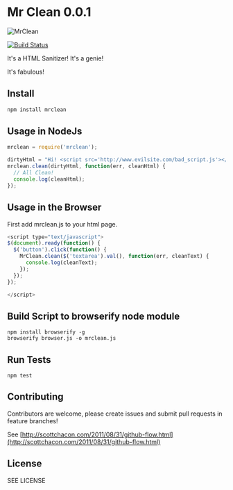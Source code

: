 Mr Clean 0.0.1
========

![MrClean](http://upload.wikimedia.org/wikipedia/en/thumb/7/73/Mr._Clean_logo.png/220px-Mr._Clean_logo.png)

[![Build Status](https://secure.travis-ci.org/beautifulnode/mrclean.png)](http://travis-ci.org/beautifulnode/mrclean)

It's a HTML Sanitizer!
It's a genie!

It's fabulous!

## Install

``` sh
npm install mrclean
```

## Usage in NodeJs

``` javascript
mrclean = require('mrclean');

dirtyHtml = "Hi! <script src='http://www.evilsite.com/bad_script.js'></script>It's a good day!"
mrclean.clean(dirtyHtml, function(err, cleanHtml) {
  // All Clean!
  console.log(cleanHtml);
});

```

## Usage in the Browser

First add mrclean.js to your html page.

``` javascript
<script type="text/javascript">
$(document).ready(function() {
  $('button').click(function() {
    MrClean.clean($('textarea').val(), function(err, cleanText) {
      console.log(cleanText);
    });
  });
});

</script>

```

## Build Script to browserify node module

```
npm install browserify -g
browserify browser.js -o mrclean.js
```

## Run Tests

```
npm test
```
## Contributing

Contributors are welcome, please create issues and submit pull requests in feature branches!

See [http://scottchacon.com/2011/08/31/github-flow.html](http://scottchacon.com/2011/08/31/github-flow.html)

## License

SEE LICENSE